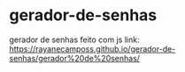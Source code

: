# gerador-de-senhas
gerador de senhas feito com js 
link: https://rayanecamposs.github.io/gerador-de-senhas/gerador%20de%20senhas/
